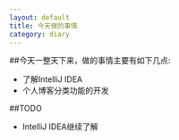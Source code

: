```yaml
---
layout: default
title: 今天做的事情
category: diary
---
```


##今天一整天下来，做的事情主要有如下几点:
+ 了解IntelliJ IDEA
+ 个人博客分类功能的开发

##TODO
+ IntelliJ IDEA继续了解
